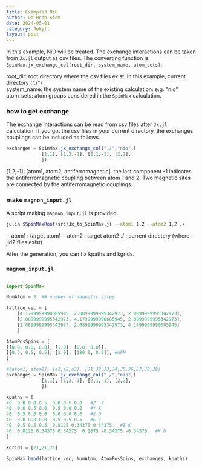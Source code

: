 ```yaml
---
title: Example3 NiO
author: Do Hoon Kiem
date: 2024-05-01
category: Jekyll
layout: post
---
```


In this example, NiO will be treated. The exchange interactions can be taken from `Jx.jl` output as csv files. The converting function is `SpinMax.jx_exchange_col(root_dir, system_name, atom_sets)`.   

root_dir: root directory where the csv files exist. In this example, current directory ("./")  
system_name: the system name of the existing calculation. e.g. "nio"  
atom_sets: atom groups considered in the `SpinMax` calculation.   

### how to get exchange
The exchange interactions can be read from csv files after `Jx.jl` calculation. If you got the csv files in your current directory, the exchanges couplings can be included as follows
```julia
exchanges = SpinMax.jx_exchange_col("./","nio",[
             [1,1], [1,2,-1], [2,1,-1], [2,2],
             ])
```

[1,2,-1]: [atom1, atom2, antiferromagnetic]. the last component -1 indicates the antiferromagnetic coupling between atom 1 and 2. Two magnetic sites are connected by the antiferromagnetic couplings. 

### make `magnon_input.jl`
A script making `magnon_input.jl` is provided. 
```bash
julia $SpinMaxRoot/src/Jx_to_SpinMax.jl --atom1 1,2 --atom2 1,2 ./
```

--atom1 : target atom1 
--atom2 : target atom2
./ : current directory (where jld2 files exist)


After the generation, you can fix kpaths and kgrids.

### `magnon_input.jl`
```julia

import SpinMax

NumAtom = 2  ## number of magnetic sites

lattice_vec = [
    [4.1799999990685945, 2.0899999995342973, 2.0899999995342973], 
    [2.0899999995342973, 4.1799999990685945, 2.0899999995342973], 
    [2.0899999995342973, 2.0899999995342973, 4.1799999990685945]
    ]

AtomPosSpins = [
[[0.0, 0.0, 0.0], [1.0], [0.0, 0.0]],
[[0.5, 0.5, 0.5], [1.0], [180.0, 0.0]], #AFM
]

#[atom1, atom2], [a1,a2,a3], [J1,J2,J3,J4,J5,J6,J7,J8,J9]
exchanges = SpinMax.jx_exchange_col("./","nio",[
             [1,1], [1,2,-1], [2,1,-1], [2,2],
             ])

kpaths = [
40  0.0 0.0 0.5  0.0 0.5 0.0   #Z' Y
40  0.0 0.5 0.0  0.5 0.0 0.0   #Y X
40  0.5 0.0 0.0  0.0 0.0 0.0   #X G
40  0.0 0.0 0.0  0.5 0.5 0.5   #G Z
40  0.5 0.5 0.5  0.8125 0.34375 0.34375   #Z K
40  0.8125 0.34375 0.34375  0.1875 -0.34375 -0.34375   #K U
]

kgrids = [21,21,21]

SpinMax.band(lattice_vec, NumAtom, AtomPosSpins, exchanges, kpaths)
```